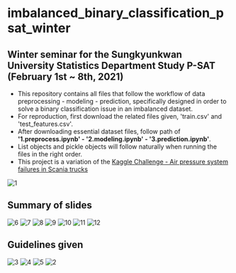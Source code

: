 # imbalanced_binary_classification_psat_winter

## Winter seminar for the Sungkyunkwan University Statistics Department Study P-SAT (February 1st ~ 8th, 2021)
* This repository contains all files that follow the workflow of data preprocessing - modeling - prediction, specifically designed in order to solve a binary classification issue
in an imbalanced dataset.
* For reproduction, first download the related files given, 'train.csv' and 'test_features.csv'.
* After downloading essential dataset files, follow path of **'1.preprocess.ipynb' - '2.modeling.ipynb' - '3.prediction.ipynb'**.
* List objects and pickle objects will follow naturally when running the files in the right order.
* This project is a variation of the [Kaggle Challenge - Air pressure system failures in Scania trucks](https://www.kaggle.com/uciml/aps-failure-at-scania-trucks-data-set) 

![1](https://user-images.githubusercontent.com/61930875/107513279-54da2080-6beb-11eb-9b1d-08db83c984c8.JPG)


## Summary of slides
![6](https://user-images.githubusercontent.com/61930875/107513309-63283c80-6beb-11eb-90b4-c82e24b8a123.JPG)
![7](https://user-images.githubusercontent.com/61930875/107513312-64f20000-6beb-11eb-94a5-ecfdd86be8da.JPG)
![8](https://user-images.githubusercontent.com/61930875/107513319-67ecf080-6beb-11eb-9611-a7e4f27c1502.JPG)
![9](https://user-images.githubusercontent.com/61930875/107513329-69b6b400-6beb-11eb-9c65-fdc9a370dd3a.JPG)
![10](https://user-images.githubusercontent.com/61930875/107513332-6b807780-6beb-11eb-993a-b9d6ac1a21a5.JPG)
![11](https://user-images.githubusercontent.com/61930875/107513342-6e7b6800-6beb-11eb-8e87-bdb2dd2e11b4.JPG)
![12](https://user-images.githubusercontent.com/61930875/107513347-70452b80-6beb-11eb-9664-0e0a64daa90b.JPG)


## Guidelines given
![3](https://user-images.githubusercontent.com/61930875/107513297-5dcaf200-6beb-11eb-82e5-03aa67826e59.JPG)
![4](https://user-images.githubusercontent.com/61930875/107513301-5f94b580-6beb-11eb-98ba-18e5f34b009f.JPG)
![5](https://user-images.githubusercontent.com/61930875/107513306-615e7900-6beb-11eb-8c09-5b73d776fe5e.JPG)
![2](https://user-images.githubusercontent.com/61930875/107513292-5b689800-6beb-11eb-8696-8bb0e1fc388f.JPG)
